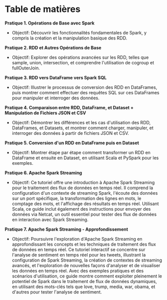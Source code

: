 # Table de matières

**Pratique 1. Opérations de Base avec Spark**
- Objectif: Découvrir les fonctionnalités fondamentales de Spark, y compris la création et la manipulation basique des RDD.

**Pratique 2. RDD et Autres Opérations de Base**
- Objectif: Explorer des opérations avancées sur les RDD, telles que sample, union, intersection, et comprendre l'utilisation de cogroup et fullOuterJoin.

**Pratique 3. RDD vers DataFrame vers Spark SQL**
- Objectif: Illustrer le processus de conversion des RDD en DataFrames, puis montrer comment effectuer des requêtes SQL sur ces DataFrames pour manipuler et interroger des données.

**Pratique 4. Comparaison entre RDD, DataFrame, et Dataset + Manipulation de Fichiers JSON et CSV**
- Objectif: Démontrer les différences et les cas d'utilisation des RDD, DataFrames, et Datasets, et montrer comment charger, manipuler, et interroger des données à partir de fichiers JSON et CSV.

**Pratique 5. Conversion d'un RDD en DataFrame puis en Dataset**
- Objectif: Montrer étape par étape comment transformer un RDD en DataFrame et ensuite en Dataset, en utilisant Scala et PySpark pour les exemples.

**Pratique 6. Apache Spark Streaming**
- Objectif: Ce tutoriel offre une introduction à Apache Spark Streaming pour le traitement des flux de données en temps réel. Il comprend la configuration d'un contexte de streaming Spark, l'écoute des données sur un port spécifique, la transformation des lignes en mots, le comptage des mots, et l'affichage des résultats en temps réel. Utilisant Scala, ce guide inclut également des instructions pour envoyer des données via Netcat, un outil essentiel pour tester des flux de données en interaction avec Spark Streaming.

**Pratique 7. Apache Spark Streaming - Approfondissement**
- Objectif: Poursuivre l'exploration d'Apache Spark Streaming en approfondissant les concepts et les techniques de traitement des flux de données en temps réel. Ce tutoriel interactif se concentre sur l'analyse de sentiment en temps réel pour les tweets, illustrant la configuration de Spark Streaming, la création de contextes de streaming avancés, et l'exploration de nouvelles façons d'analyser et de visualiser les données en temps réel. Avec des exemples pratiques et des scénarios d'utilisation, ce guide montre comment exploiter pleinement le potentiel de Spark dans le traitement de flux de données dynamiques, en utilisant des mots-clés tels que love, trump, media, war, obama, et d'autres pour tester l'analyse de sentiment.